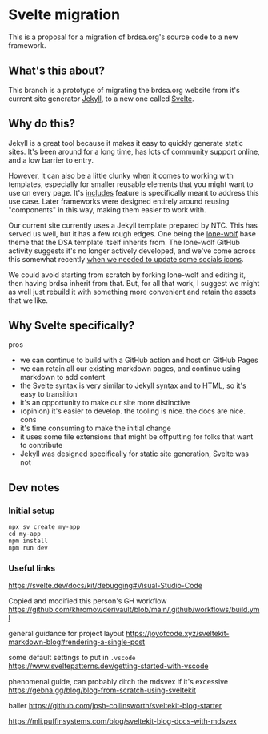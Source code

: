 # Svelte migration 

This is a proposal for a migration of brdsa.org's source code to a new framework. 

## What's this about?

This branch is a prototype of migrating the brdsa.org website from it's current site generator [Jekyll](https://jekyllrb.com/), to a new one called [Svelte](https://svelte.dev/).

## Why do this?

Jekyll is a great tool because it makes it easy to quickly generate static sites. It's been around for a long time, has lots of community support online, and a low barrier to entry.

However, it can also be a little clunky when it comes to working with templates, especially for smaller reusable elements that you might want to use on every page. 
It's [includes](https://jekyllrb.com/docs/includes/) feature is specifically meant to address this use case. Later frameworks were designed entirely around reusing "components" in this way, making them easier to work with. 

Our current site currently uses a Jekyll template prepared by NTC. This has served us well, but it has a few rough edges. One being the [lone-wolf](https://github.com/manid2/lone-wolf-theme) base theme that the DSA template itself inherits from. The lone-wolf GitHub activity suggests it's no longer actively developed, and we've come across this somewhat recently [when we needed to update some socials icons](https://github.com/dsa-ntc/brdsa.github.io/pull/15).

We could avoid starting from scratch by forking lone-wolf and editing it, then having brdsa inherit from that.
But, for all that work, I suggest we might as well just rebuild it with something more convenient and retain the assets that we like. 

## Why Svelte specifically? 

pros 
- we can continue to build with a GitHub action and host on GitHub Pages
- we can retain all our existing markdown pages, and continue using markdown to add content 
- the Svelte syntax is very similar to Jekyll syntax and to HTML, so it's easy to transition
- it's an opportunity to make our site more distinctive 
- (opinion) it's easier to develop. the tooling is nice. the docs are nice.
cons
- it's time consuming to make the initial change
- it uses some file extensions that might be offputting for folks that want to contribute
- Jekyll was designed specifically for static site generation, Svelte was not

## Dev notes

### Initial setup



```
npx sv create my-app
cd my-app
npm install
npm run dev
```

### Useful links

https://svelte.dev/docs/kit/debugging#Visual-Studio-Code

Copied and modified this person's GH workflow
https://github.com/khromov/derivault/blob/main/.github/workflows/build.yml

general guidance for project layout 
https://joyofcode.xyz/sveltekit-markdown-blog#rendering-a-single-post

some default settings to put in `.vscode` 
https://www.sveltepatterns.dev/getting-started-with-vscode

phenomenal guide, can probably ditch the mdsvex if it's excessive 
https://gebna.gg/blog/blog-from-scratch-using-sveltekit


baller
https://github.com/josh-collinsworth/sveltekit-blog-starter

https://mli.puffinsystems.com/blog/sveltekit-blog-docs-with-mdsvex
